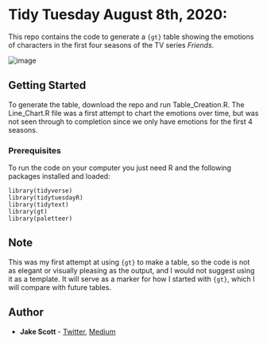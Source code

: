 # Tidy Tuesday August 8th, 2020: 
This repo contains the code to generate a ```{gt}``` table showing the emotions of characters in the first four seasons of the TV series *Friends*.

![image](https://user-images.githubusercontent.com/56490913/93687653-45680880-fa8d-11ea-95a2-9dfeca41f177.png)

## Getting Started
To generate the table, download the repo and run Table_Creation.R. The Line_Chart.R file was a first attempt to chart the emotions over time, but was not seen through to completion since we only have emotions for the first 4 seasons. 

### Prerequisites

To run the code on your computer you just need R and the following packages installed and loaded:

```
library(tidyverse)
library(tidytuesdayR)
library(tidytext)
library(gt)
library(paletteer)

```

## Note 
This was my first attempt at using ```{gt}``` to make a table, so the code is not as elegant or visually pleasing as the output, and I would not suggest using it as a template. It will serve as a marker for how I started with ```{gt}```, which I will compare with future tables. 

## Author

* **Jake Scott** - [Twitter](https://twitter.com/jakepscott2020), [Medium](https://medium.com/@jakepscott16)
